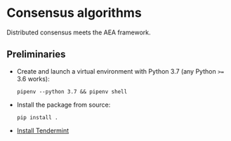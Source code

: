 # Consensus algorithms

Distributed consensus meets the AEA framework.

## Preliminaries

- Create and launch a virtual environment with Python 3.7 (any Python `>=` 3.6 works):

      pipenv --python 3.7 && pipenv shell

- Install the package from source:

      pip install .


- [Install Tendermint](https://docs.tendermint.com/master/introduction/install.html)

